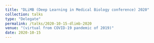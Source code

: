 ```yaml
---
title: "DLiMB (Deep Learning in Medical Biology conference) 2020"
collection: talks
type: "Delegate"
permalink: /talks/2020-10-15-dlimb-2020
venue: "(virtual from COVID-19 pandemic of 2019)"
date: 2020-10-15
---
```

